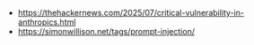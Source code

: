 - https://thehackernews.com/2025/07/critical-vulnerability-in-anthropics.html
- https://simonwillison.net/tags/prompt-injection/
